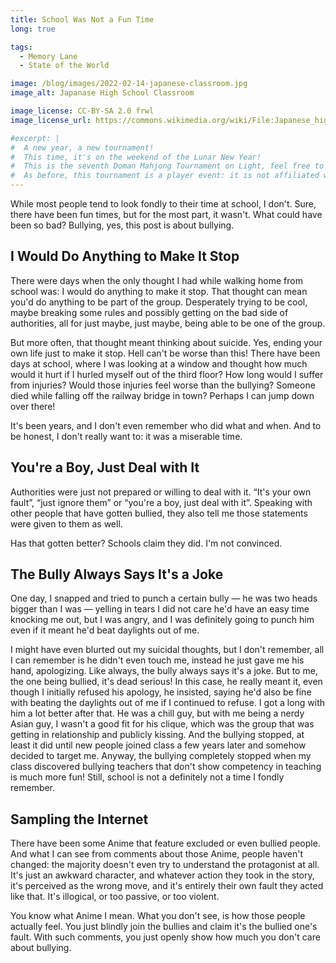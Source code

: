 ```yaml
---
title: School Was Not a Fun Time
long: true

tags:
  - Memory Lane
  - State of the World

image: /blog/images/2022-02-14-japanese-classroom.jpg
image_alt: Japanase High School Classroom

image_license: CC-BY-SA 2.0 frwl
image_license_url: https://commons.wikimedia.org/wiki/File:Japanese_high_school_classroom.jpg

#excerpt: |
#  A new year, a new tournament!
#  This time, it's on the weekend of the Lunar New Year!
#  This is the seventh Doman Mahjong Tournament on Light, feel free to make an alt to join.
#  As before, this tournament is a player event: it is not affiliated with FFXIV etc.
---
```

While most people tend to look fondly to their time at school, I don't.
Sure, there have been fun times, but for the most part, it wasn't.
What could have been so bad?
Bullying, yes, this post is about bullying.
<!--more-->

## I Would Do Anything to Make It Stop

There were days when the only thought I had while walking home from school was: I would do anything to make it stop.
That thought can mean you'd do anything to be part of the group.
Desperately trying to be cool, maybe breaking some rules and possibly getting on the bad side of authorities, all for just maybe, just maybe, being able to be one of the group.

But more often, that thought meant thinking about suicide.
Yes, ending your own life just to make it stop.
Hell can't be worse than this!
There have been days at school, where I was looking at a window and thought how much would it hurt if I hurled myself out of the third floor?
How long would I suffer from injuries?
Would those injuries feel worse than the bullying?
Someone died while falling off the railway bridge in town?
Perhaps I can jump down over there!

It's been years, and I don't even remember who did what and when.
And to be honest, I don't really want to: it was a miserable time.

## You're a Boy, Just Deal with It

Authorities were just not prepared or willing to deal with it.
“It's your own fault”, “just ignore them” or “you're a boy, just deal with it”.
Speaking with other people that have gotten bullied, they also tell me those statements were given to them as well.

Has that gotten better?
Schools claim they did.
I'm not convinced.

## The Bully Always Says It's a Joke

One day, I snapped and tried to punch a certain bully — he was two heads bigger than I was — yelling in tears I did not care he'd have an easy time knocking me out, but I was angry, and I was definitely going to punch him even if it meant he'd beat daylights out of me.

I might have even blurted out my suicidal thoughts, but I don't remember, all I can remember is he didn't even touch me, instead he just gave me his hand, apologizing.
Like always, the bully always says it's a joke.
But to me, the one being bullied, it's dead serious!
In this case, he really meant it, even though I initially refused his apology, he insisted, saying he'd also be fine with beating the daylights out of me if I continued to refuse.
I got a long with him a lot better after that.
He was a chill guy, but with me being a nerdy Asian guy, I wasn't a good fit for his clique, which was the group that was getting in relationship and publicly kissing.
And the bullying stopped, at least it did until new people joined class a few years later and somehow decided to target me.
Anyway, the bullying completely stopped when my class discovered bullying teachers that don't show competency in teaching is much more fun!
Still, school is not a definitely not a time I fondly remember.

## Sampling the Internet

There have been some Anime that feature excluded or even bullied people.
And what I can see from comments about those Anime, people haven't changed: the majority doesn't even try to understand the protagonist at all.
It's just an awkward character, and whatever action they took in the story, it's perceived as the wrong move, and it's entirely their own fault they acted like that.
It's illogical, or too passive, or too violent.

You know what Anime I mean.
What you don't see, is how those people actually feel.
You just blindly join the bullies and claim it's the bullied one's fault.
With such comments, you just openly show how much you don't care about bullying.
